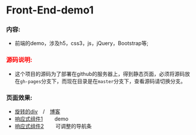 # Front-End-demo1
### 内容:
- 前端的demo，涉及h5，css3，js，jQuery，Bootstrap等;  

### <font color="red">源码说明:</font>
- 这个项目的源码为了部署在github的服务器上，得到静态页面，必须将源码放在`gh-pages`分支下，而现在目录是在`master`分支下，查看源码请切换分支。

### 页面效果:
- [旋转的div](https://niguang2016.github.io/Front-End-demo1/demo1/index.html
)&emsp;/&emsp;[博客](http://blog.csdn.net/w2765006513/article/details/53843169)
- [响应式组件1](https://niguang2016.github.io/Front-End-demo1/demo2/index.html)&emsp;&emsp; demo
- [响应式组件2](https://niguang2016.github.io/Front-End-demo1/demo3/index.html)&emsp;&emsp; 可调整的导航条
